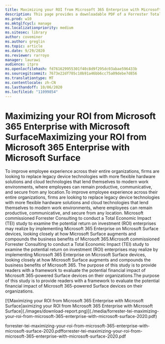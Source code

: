 ```yaml
---
title: Maximizing your ROI from Microsoft 365 Enterprise with Microsoft Surface
description: This page provides a downloadable PDF of a Forrester Total Economic Impact Study commissioned by Microsoft.
ms.prod: w10
ms.mktglfcycl: manage
ms.localizationpriority: medium
ms.sitesec: library
author: coveminer
ms.author: greglin
ms.topic: article
ms.date: 9/29/2020
ms.reviewer: rarroyo
manager: laurawi
audience: itpro
ms.openlocfilehash: fd761629955301f40c8d9f295dc03abae596433b
ms.sourcegitcommit: 7673e22df705c10b91a46bb6cc75a09debe7d856
ms.translationtype: MT
ms.contentlocale: zh-CN
ms.lasthandoff: 10/06/2020
ms.locfileid: "11099854"
---
```

# <span data-ttu-id="dfd4e-103">Maximizing your ROI from Microsoft 365 Enterprise with Microsoft Surface</span><span class="sxs-lookup"><span data-stu-id="dfd4e-103">Maximizing your ROI from Microsoft 365 Enterprise with Microsoft Surface</span></span>

 <span data-ttu-id="dfd4e-104">To improve employee experience across their entire organizations, firms are looking to replace legacy device technologies with more flexible hardware solutions and cloud technologies that lend themselves to modern work environments, where employees can remain productive, communicative, and secure from any location.</span><span class="sxs-lookup"><span data-stu-id="dfd4e-104">To improve employee experience across their entire organizations, firms are looking to replace legacy device technologies with more flexible hardware solutions and cloud technologies that lend themselves to modern work environments, where employees can remain productive, communicative, and secure from any location.</span></span> <span data-ttu-id="dfd4e-105">Microsoft commissioned Forrester Consulting to conduct a Total Economic Impact (TEI) study to examine the potential return on investment (ROI) enterprises may realize by implementing Microsoft 365 Enterprise on Microsoft Surface devices, looking closely at how Microsoft Surface augments and compounds the business benefits of Microsoft 365.</span><span class="sxs-lookup"><span data-stu-id="dfd4e-105">Microsoft commissioned Forrester Consulting to conduct a Total Economic Impact (TEI) study to examine the potential return on investment (ROI) enterprises may realize by implementing Microsoft 365 Enterprise on Microsoft Surface devices, looking closely at how Microsoft Surface augments and compounds the business benefits of Microsoft 365.</span></span> <span data-ttu-id="dfd4e-106">The purpose of this study is to provide readers with a framework to evaluate the potential financial impact of Microsoft 365-powered Surface devices on their organizations.</span><span class="sxs-lookup"><span data-stu-id="dfd4e-106">The purpose of this study is to provide readers with a framework to evaluate the potential financial impact of Microsoft 365-powered Surface devices on their organizations.</span></span>

[![M<span data-ttu-id="dfd4e-107">aximizing your ROI from Microsoft 365 Enterprise with Microsoft Surface]</span><span class="sxs-lookup"><span data-stu-id="dfd4e-107">aximizing your ROI from Microsoft 365 Enterprise with Microsoft Surface]</span></span>(./images/download-report.png)](./media/forrester-tei-maximizing-your-roi-from-microsoft-365-enterprise-with-microsoft-surface-2020.pdf)


<span data-ttu-id="dfd4e-108">forrester-tei-maximizing-your-roi-from-microsoft-365-enterprise-with-microsoft-surface-2020.pdf</span><span class="sxs-lookup"><span data-stu-id="dfd4e-108">forrester-tei-maximizing-your-roi-from-microsoft-365-enterprise-with-microsoft-surface-2020.pdf</span></span>


